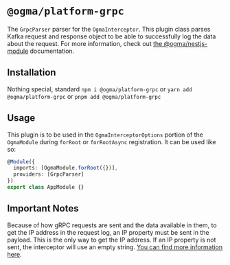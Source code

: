 # `@ogma/platform-grpc`

The `GrpcParser` parser for the `OgmaInterceptor`. This plugin class parses Kafka request and response object to be able to successfully log the data about the request. For more information, check out [the @ogma/nestjs-module](../nestjs-module/README.md) documentation.

## Installation

Nothing special, standard `npm i @ogma/platform-grpc` or `yarn add @ogma/platform-grpc` or `pnpm add @ogma/platform-grpc`

## Usage

This plugin is to be used in the `OgmaInterceptorOptions` portion of the `OgmaModule` during `forRoot` or `forRootAsync` registration. It can be used like so:

```ts
@Module({
  imports: [OgmaModule.forRoot({})],
  providers: [GrpcParser]
})
export class AppModule {}
```

## Important Notes

Because of how gRPC requests are sent and the data available in them, to get the IP address in the request log, an IP property must be sent in the payload. This is the only way to get the IP address. If an IP property is not sent, the interceptor will use an empty string. [You can find more information here](https://stackoverflow.com/questions/45235080/how-to-know-the-ip-address-of-mqtt-client-in-node-js).
